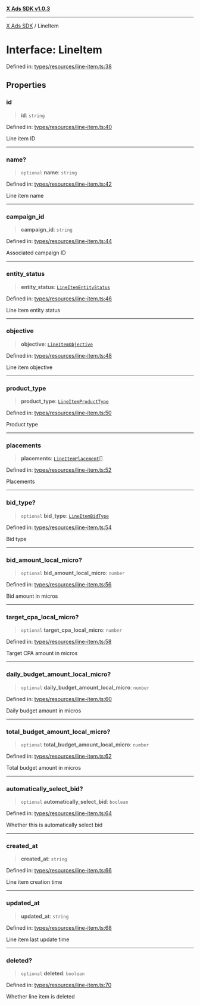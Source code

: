 [**X Ads SDK v1.0.3**](../README.md)

***

[X Ads SDK](../globals.md) / LineItem

# Interface: LineItem

Defined in: [types/resources/line-item.ts:38](https://github.com/kage1020/x-ads-sdk/blob/main/src/types/resources/line-item.ts#L38)

## Properties

### id

> **id**: `string`

Defined in: [types/resources/line-item.ts:40](https://github.com/kage1020/x-ads-sdk/blob/main/src/types/resources/line-item.ts#L40)

Line item ID

***

### name?

> `optional` **name**: `string`

Defined in: [types/resources/line-item.ts:42](https://github.com/kage1020/x-ads-sdk/blob/main/src/types/resources/line-item.ts#L42)

Line item name

***

### campaign\_id

> **campaign\_id**: `string`

Defined in: [types/resources/line-item.ts:44](https://github.com/kage1020/x-ads-sdk/blob/main/src/types/resources/line-item.ts#L44)

Associated campaign ID

***

### entity\_status

> **entity\_status**: [`LineItemEntityStatus`](../enumerations/LineItemEntityStatus.md)

Defined in: [types/resources/line-item.ts:46](https://github.com/kage1020/x-ads-sdk/blob/main/src/types/resources/line-item.ts#L46)

Line item entity status

***

### objective

> **objective**: [`LineItemObjective`](../enumerations/LineItemObjective.md)

Defined in: [types/resources/line-item.ts:48](https://github.com/kage1020/x-ads-sdk/blob/main/src/types/resources/line-item.ts#L48)

Line item objective

***

### product\_type

> **product\_type**: [`LineItemProductType`](../enumerations/LineItemProductType.md)

Defined in: [types/resources/line-item.ts:50](https://github.com/kage1020/x-ads-sdk/blob/main/src/types/resources/line-item.ts#L50)

Product type

***

### placements

> **placements**: [`LineItemPlacement`](../enumerations/LineItemPlacement.md)[]

Defined in: [types/resources/line-item.ts:52](https://github.com/kage1020/x-ads-sdk/blob/main/src/types/resources/line-item.ts#L52)

Placements

***

### bid\_type?

> `optional` **bid\_type**: [`LineItemBidType`](../enumerations/LineItemBidType.md)

Defined in: [types/resources/line-item.ts:54](https://github.com/kage1020/x-ads-sdk/blob/main/src/types/resources/line-item.ts#L54)

Bid type

***

### bid\_amount\_local\_micro?

> `optional` **bid\_amount\_local\_micro**: `number`

Defined in: [types/resources/line-item.ts:56](https://github.com/kage1020/x-ads-sdk/blob/main/src/types/resources/line-item.ts#L56)

Bid amount in micros

***

### target\_cpa\_local\_micro?

> `optional` **target\_cpa\_local\_micro**: `number`

Defined in: [types/resources/line-item.ts:58](https://github.com/kage1020/x-ads-sdk/blob/main/src/types/resources/line-item.ts#L58)

Target CPA amount in micros

***

### daily\_budget\_amount\_local\_micro?

> `optional` **daily\_budget\_amount\_local\_micro**: `number`

Defined in: [types/resources/line-item.ts:60](https://github.com/kage1020/x-ads-sdk/blob/main/src/types/resources/line-item.ts#L60)

Daily budget amount in micros

***

### total\_budget\_amount\_local\_micro?

> `optional` **total\_budget\_amount\_local\_micro**: `number`

Defined in: [types/resources/line-item.ts:62](https://github.com/kage1020/x-ads-sdk/blob/main/src/types/resources/line-item.ts#L62)

Total budget amount in micros

***

### automatically\_select\_bid?

> `optional` **automatically\_select\_bid**: `boolean`

Defined in: [types/resources/line-item.ts:64](https://github.com/kage1020/x-ads-sdk/blob/main/src/types/resources/line-item.ts#L64)

Whether this is automatically select bid

***

### created\_at

> **created\_at**: `string`

Defined in: [types/resources/line-item.ts:66](https://github.com/kage1020/x-ads-sdk/blob/main/src/types/resources/line-item.ts#L66)

Line item creation time

***

### updated\_at

> **updated\_at**: `string`

Defined in: [types/resources/line-item.ts:68](https://github.com/kage1020/x-ads-sdk/blob/main/src/types/resources/line-item.ts#L68)

Line item last update time

***

### deleted?

> `optional` **deleted**: `boolean`

Defined in: [types/resources/line-item.ts:70](https://github.com/kage1020/x-ads-sdk/blob/main/src/types/resources/line-item.ts#L70)

Whether line item is deleted
